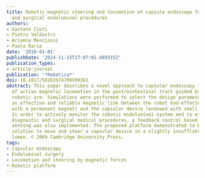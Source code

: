 ```yaml
---
title: Robotic magnetic steering and locomotion of capsule endoscope for diagnostic
  and surgical endoluminal procedures
authors:
- Gastone Ciuti
- Pietro Valdastri
- Arianna Menciassi
- Paolo Dario
date: '2010-01-01'
publishDate: '2024-11-15T17:07:01.889315Z'
publication_types:
- article-journal
publication: '*Robotica*'
doi: 10.1017/S0263574709990361
abstract: This paper describes a novel approach to capsular endoscopy that takes advantage
  of active magnetic locomotion in the gastrointestinal tract guided by an anthropomorphic
  robotic arm. Simulations were performed to select the design parameters allowing
  an effective and reliable magnetic link between the robot end-effector (endowed
  with a permanent magnet) and the capsular device (endowed with small permanent magnets).
  In order to actively monitor the robotic endoluminal system and to efficiently perform
  diagnostic and surgical medical procedures, a feedback control based on inertial
  sensing was also implemented. The proposed platform demonstrated to be a reliable
  solution to move and steer a capsular device in a slightly insufflated gastrointestinal
  lumen. © 2009 Cambridge University Press.
tags:
- Capsular endoscopy
- Endoluminal surgery
- Locomotion and steering by magnetic forces
- Robotic platform
---
```

